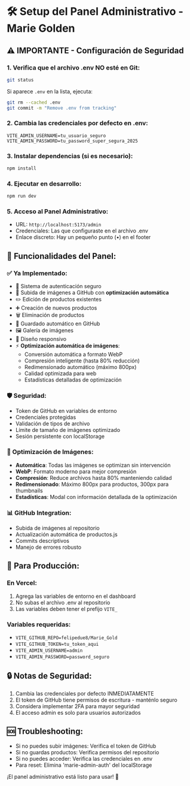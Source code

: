 # 🛠️ Setup del Panel Administrativo - Marie Golden

## ⚠️ IMPORTANTE - Configuración de Seguridad

### 1. Verifica que el archivo .env NO esté en Git:
```bash
git status
```
Si aparece `.env` en la lista, ejecuta:
```bash
git rm --cached .env
git commit -m "Remove .env from tracking"
```

### 2. Cambia las credenciales por defecto en .env:
```env
VITE_ADMIN_USERNAME=tu_usuario_seguro
VITE_ADMIN_PASSWORD=tu_password_super_segura_2025
```

### 3. Instalar dependencias (si es necesario):
```bash
npm install
```

### 4. Ejecutar en desarrollo:
```bash
npm run dev
```

### 5. Acceso al Panel Administrativo:
- URL: `http://localhost:5173/admin`
- Credenciales: Las que configuraste en el archivo .env
- Enlace discreto: Hay un pequeño punto (•) en el footer

## 🔧 Funcionalidades del Panel:

### ✅ Ya Implementado:
- 🔐 Sistema de autenticación seguro
- 📸 Subida de imágenes a GitHub con **optimización automática**
- ✏️ Edición de productos existentes
- ➕ Creación de nuevos productos
- 🗑️ Eliminación de productos
- 💾 Guardado automático en GitHub
- 🖼️ Galería de imágenes
- 📱 Diseño responsivo
- ⚡ **Optimización automática de imágenes**:
  - Conversión automática a formato WebP
  - Compresión inteligente (hasta 80% reducción)
  - Redimensionado automático (máximo 800px)
  - Calidad optimizada para web
  - Estadísticas detalladas de optimización

### 🛡️ Seguridad:
- Token de GitHub en variables de entorno
- Credenciales protegidas
- Validación de tipos de archivo
- Límite de tamaño de imágenes optimizado
- Sesión persistente con localStorage

### 🚀 Optimización de Imágenes:
- **Automática**: Todas las imágenes se optimizan sin intervención
- **WebP**: Formato moderno para mejor compresión
- **Compresión**: Reduce archivos hasta 80% manteniendo calidad
- **Redimensionado**: Máximo 800px para productos, 300px para thumbnails
- **Estadísticas**: Modal con información detallada de la optimización

### 📊 GitHub Integration:
- Subida de imágenes al repositorio
- Actualización automática de productos.js
- Commits descriptivos
- Manejo de errores robusto

## 🚀 Para Producción:

### En Vercel:
1. Agrega las variables de entorno en el dashboard
2. No subas el archivo .env al repositorio
3. Las variables deben tener el prefijo `VITE_`

### Variables requeridas:
- `VITE_GITHUB_REPO=felipedue8/Marie_Gold`
- `VITE_GITHUB_TOKEN=tu_token_aqui`
- `VITE_ADMIN_USERNAME=admin`
- `VITE_ADMIN_PASSWORD=password_seguro`

## 🔒 Notas de Seguridad:
1. Cambia las credenciales por defecto INMEDIATAMENTE
2. El token de GitHub tiene permisos de escritura - manténlo seguro
3. Considera implementar 2FA para mayor seguridad
4. El acceso admin es solo para usuarios autorizados

## 🆘 Troubleshooting:
- Si no puedes subir imágenes: Verifica el token de GitHub
- Si no guardas productos: Verifica permisos del repositorio  
- Si no puedes acceder: Verifica las credenciales en .env
- Para reset: Elimina 'marie-admin-auth' del localStorage

¡El panel administrativo está listo para usar! 🎉
